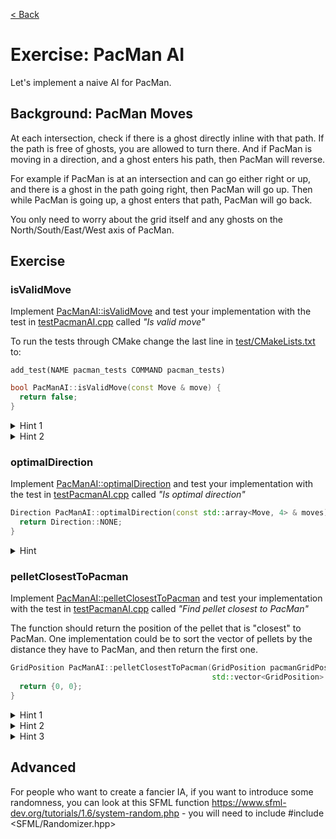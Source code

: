 [< Back](../README.md)

# Exercise: PacMan AI

Let's implement a naive AI for PacMan.

## Background: PacMan Moves

At each intersection, check if there is a ghost directly inline with that path. If the path is free of ghosts, you are
allowed to turn there. And if PacMan is moving in a direction, and a ghost enters his path, then PacMan will reverse.

For example if PacMan is at an intersection and can go either right or up, and there is a ghost in the path going right,
then PacMan will go up. Then while PacMan is going up, a ghost enters that path, PacMan will go back.

You only need to worry about the grid itself and any ghosts on the North/South/East/West axis of PacMan.

## Exercise

### isValidMove

Implement [PacManAI::isValidMove](../../../lib/PacManAI.cpp) and test your implementation with the test
in [testPacmanAI.cpp](../../../test/testPacmanAI.cpp) called _"Is valid move"_

To run the tests through CMake change the last line in [test/CMakeLists.txt](../../../test/CMakeLists.txt) to:

```
add_test(NAME pacman_tests COMMAND pacman_tests)
```

```cpp
bool PacManAI::isValidMove(const Move & move) {
  return false;
}
```

<details>
   <summary>Hint 1</summary>
  
Use [isWalkableForPacMan](../../../lib/Board.cpp) to make sure PacMan is not walking in ways that are not legal
  
</details>

<details>
   <summary>Hint 2</summary>
  
Use [oppositeDirection](../../../lib/include/Direction.hpp) to make sure PacMan doesn't get stuck toggeling back and forth
  
</details>

### optimalDirection

Implement [PacManAI::optimalDirection](../../../lib/PacManAI.cpp) and test your implementation with the test
in [testPacmanAI.cpp](../../../test/testPacmanAI.cpp) called _"Is optimal direction"_

```cpp
Direction PacManAI::optimalDirection(const std::array<Move, 4> & moves) {
  return Direction::NONE;
}
```

<details>
   <summary>Hint</summary>
  
  You can use [std::min_element](https://en.cppreference.com/w/cpp/algorithm/min_element) to find the closest pellet
  
</details>

### pelletClosestToPacman

Implement [PacManAI::pelletClosestToPacman](../../../lib/PacManAI.cpp) and test your implementation with the test
in [testPacmanAI.cpp](../../../test/testPacmanAI.cpp) called _"Find pellet closest to PacMan"_

The function should return the position of the pellet that is "closest" to PacMan. One implementation could be to sort
the vector of pellets by the distance they have to PacMan, and then return the first one.

```cpp
GridPosition PacManAI::pelletClosestToPacman(GridPosition pacmanGridPosition,
                                             std::vector<GridPosition> & pellets) {
  return {0, 0};
}
```

<details>
   <summary>Hint 1</summary>

Use the `positionDistance` function to find the distance to PacMan.

</details>
<details>
   <summary>Hint 2</summary>

Use the [std::sort](https://en.cppreference.com/w/cpp/algorithm/sort) function to sort the vector.

</details>

</details>
<details>
   <summary>Hint 3</summary>

[std::sort](https://en.cppreference.com/w/cpp/algorithm/sort) third parameter should be a lambda taking 2 `GridPosition` as parameter,
and return true if the first parameter is closer from PacMan than the second.

</details>

## Advanced

For people who want to create a fancier IA, if you want to introduce some randomness, you can look at this SFML function https://www.sfml-dev.org/tutorials/1.6/system-random.php - you will need to include #include <SFML/Randomizer.hpp>
